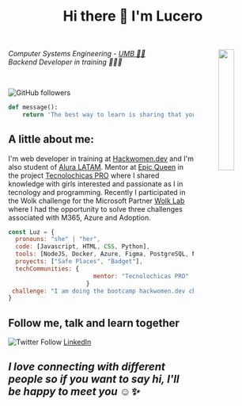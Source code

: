 # <div align="center">Hi there 👋 I'm Lucero</div>

<br>

<p align="center" border-radius="50%">
  <img align='right' src="https://user-images.githubusercontent.com/83784155/219974218-41b45e45-603e-4584-8490-aab84f600dbc.gif" width="25%">
</p>
<p><em>Computer Systems Engineering - <a href="https://umb.edomex.gob.mx/">UMB 👩‍💻</a></br>Backend Developer in training 💜👩‍💻
</em></p>

<br>

![GitHub followers](https://img.shields.io/github/followers/LuceroLuciano?style=social)


```python
def message():
    return 'The best way to learn is sharing that you know.'
```


## A little about me:

I'm web developer in training at [Hackwomen.dev](https://hackwomen.dev/) and I'm also student of [Alura LATAM](https://www.aluracursos.com/). Mentor at [Epic Queen](https://epicqueen.com/) in the project [Tecnolochicas PRO](https://tecnolochicas.mx/) where I shared knowledge with girls interested and passionate as I in tecnology and programming. Recently I participated in the Wolk challenge for the Microsoft Partner [Wolk Lab](https://www.wolklab.com/) where I had the opportunity to solve three challenges associated with M365, Azure and Adoption. 

<!--
```   
 😄 Pronouns: She, Her 
 🔭 I’m currently working on personal projects
 🌱 I’m currently learning: Nodejs and Data Analysis  

```
-->

```javascript
const Luz = {
  pronouns: "she" | "her",
  code: [Javascript, HTML, CSS, Python],
  tools: [NodeJS, Docker, Azure, Figma, PostgreSQL, MySQL, Git, Postman],
  proyects: ["Safe Places", "Badget"],
  techCommunities: {
                        mentor: "Tecnolochicas PRO"                        
                      }
 challenge: "I am doing the bootcamp hackwomen.dev challenge focused on Web Developer"
}
```



## Follow me, talk and learn together

![Twitter Follow](https://img.shields.io/twitter/follow/Luz61502465?label=Twitter&style=social)
[LinkedIn](https://www.linkedin.com/in/luz-cero/)

## <em>I love connecting with different people so if you want to say hi, I'll be happy to meet you ☺️✨ </em>







<!--
**LuceroLuciano/LuceroLuciano** is a ✨ _special_ ✨ repository because its `README.md` (this file) appears on your GitHub profile.

Here are some ideas to get you started:

- 🔭 I’m currently working on ...
- 🌱 I’m currently learning ...
- 👯 I’m looking to collaborate on ...
- 🤔 I’m looking for help with ...
- 💬 Ask me about ...
- 📫 How to reach me: ...
- 😄 Pronouns: ...
- ⚡ Fun fact: ...
-->

